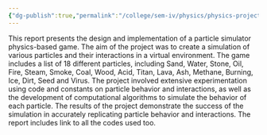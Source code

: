 ```yaml
---
{"dg-publish":true,"permalink":"/college/sem-iv/physics/physics-project/pgr/pgr-abstract/"}
---
```


This report presents the design and implementation of a particle simulator physics-based game. The aim of the project was to create a simulation of various particles and their interactions in a virtual environment. The game includes a list of 18 different particles, including Sand, Water, Stone, Oil, Fire, Steam, Smoke, Coal, Wood, Acid, Titan, Lava, Ash, Methane, Burning, Ice, Dirt, Seed and Virus. The project involved extensive experimentation using code and constants on particle behavior and interactions, as well as the development of computational algorithms to simulate the behavior of each particle. The results of the project demonstrate the success of the simulation in accurately replicating particle behavior and interactions. The report includes link to all the codes used too.
